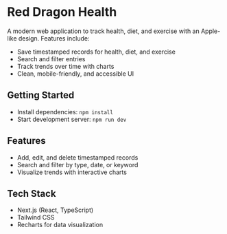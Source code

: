 # Red Dragon Health

A modern web application to track health, diet, and exercise with an Apple-like design. Features include:
- Save timestamped records for health, diet, and exercise
- Search and filter entries
- Track trends over time with charts
- Clean, mobile-friendly, and accessible UI

## Getting Started

- Install dependencies: `npm install`
- Start development server: `npm run dev`

## Features
- Add, edit, and delete timestamped records
- Search and filter by type, date, or keyword
- Visualize trends with interactive charts

## Tech Stack
- Next.js (React, TypeScript)
- Tailwind CSS
- Recharts for data visualization

